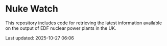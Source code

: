 # Nuke Watch

This repository includes code for retrieving the latest information available on the output of EDF nuclear power plants in the UK.

Last updated: 2025-10-27 06:06